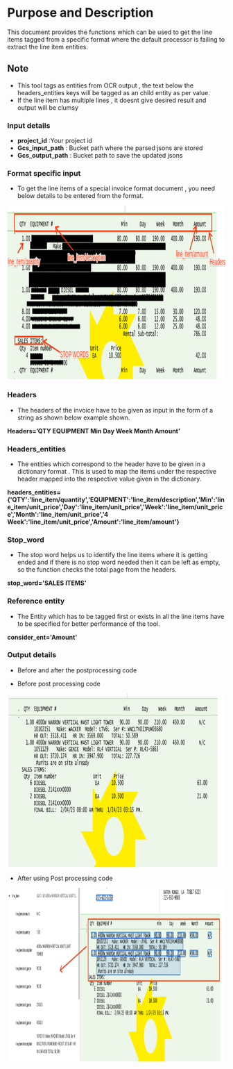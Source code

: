 # Purpose and Description

This document provides the functions which can be used to get the line items tagged from a specific format where the default processor is failing to extract the line item entities.

## Note

* This tool tags as entities from OCR output , the text below the headers_entities keys will be tagged as an child entity as per value.
* If the line item has multiple lines , it doesnt give desired result and output will be clumsy

### Input details

* **project_id** :Your project id
* **Gcs_input_path** : Bucket path where the parsed jsons are stored
* **Gcs_output_path** : Bucket path to save the updated jsons

### Format specific input

* To get the line items of a special invoice format document , you need below details to be entered from the format.

<img src="./Images/Input.png" width=800 height=400 alt="Input_image"></img>

### Headers
* The headers of the invoice have to be given as input in the form of a string as shown below example shown.

**Headers=’QTY EQUIPMENT Min Day Week Month Amount’**

### Headers_entities

* The entities which correspond to the header have to be given in a dictionary format . This is used to map the items   under the respective header mapped into the respective value given in the dictionary.

**headers_entities={'QTY':'line_item/quantity','EQUIPMENT':'line_item/description','Min':'line_item/unit_price','Day':'line_item/unit_price','Week':'line_item/unit_price','Month':'line_item/unit_price','4 Week':'line_item/unit_price','Amount':'line_item/amount'}**

### Stop_word
* The stop word helps us to identify the line items where it is getting ended and if there is no stop word needed then   it can be left as empty, so the function checks the total page from the headers.

**stop_word='SALES ITEMS'**

### Reference entity
* The Entity which has to be tagged first or exists in all the line items have to be specified for better performance of the tool.

**consider_ent='Amount'**

### Output details

* Before and after the postprocessing code

* Before post processing code

<img src="./Images/format_input.png" width=800 height=400 alt="format_input_image"></img>

* After using Post processing code

<img src="./Images/output.png" width=800 height=400 alt="output_image"></img>
